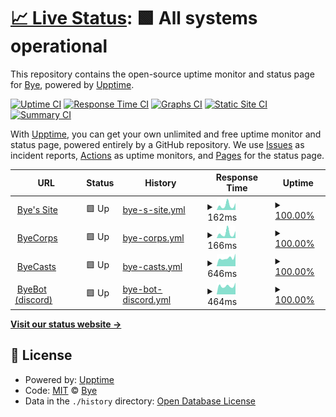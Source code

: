 # [📈 Live Status](https://status.byemc.xyz): <!--live status--> **🟩 All systems operational**

This repository contains the open-source uptime monitor and status page for [Bye](https://byemc.xyz), powered by [Upptime](https://github.com/upptime/upptime).

[![Uptime CI](https://github.com/byemc/status/workflows/Uptime%20CI/badge.svg)](https://github.com/byemc/status/actions?query=workflow%3A%22Uptime+CI%22)
[![Response Time CI](https://github.com/byemc/status/workflows/Response%20Time%20CI/badge.svg)](https://github.com/byemc/status/actions?query=workflow%3A%22Response+Time+CI%22)
[![Graphs CI](https://github.com/byemc/status/workflows/Graphs%20CI/badge.svg)](https://github.com/byemc/status/actions?query=workflow%3A%22Graphs+CI%22)
[![Static Site CI](https://github.com/byemc/status/workflows/Static%20Site%20CI/badge.svg)](https://github.com/byemc/status/actions?query=workflow%3A%22Static+Site+CI%22)
[![Summary CI](https://github.com/byemc/status/workflows/Summary%20CI/badge.svg)](https://github.com/byemc/status/actions?query=workflow%3A%22Summary+CI%22)

With [Upptime](https://upptime.js.org), you can get your own unlimited and free uptime monitor and status page, powered entirely by a GitHub repository. We use [Issues](https://github.com/byemc/status/issues) as incident reports, [Actions](https://github.com/byemc/status/actions) as uptime monitors, and [Pages](https://status.byemc.xyz) for the status page.

<!--start: status pages-->
<!-- This summary is generated by Upptime (https://github.com/upptime/upptime) -->
<!-- Do not edit this manually, your changes will be overwritten -->
<!-- prettier-ignore -->
| URL | Status | History | Response Time | Uptime |
| --- | ------ | ------- | ------------- | ------ |
| <img alt="" src="https://favicons.githubusercontent.com/www.byemc.xyz" height="13"> [Bye's Site](https://www.byemc.xyz) | 🟩 Up | [bye-s-site.yml](https://github.com/byemc/status/commits/HEAD/history/bye-s-site.yml) | <details><summary><img alt="Response time graph" src="./graphs/bye-s-site/response-time-week.png" height="20"> 162ms</summary><br><a href="https://status2.byemc.xyz/history/bye-s-site"><img alt="Response time 222" src="https://img.shields.io/endpoint?url=https%3A%2F%2Fraw.githubusercontent.com%2Fbyemc%2Fstatus%2FHEAD%2Fapi%2Fbye-s-site%2Fresponse-time.json"></a><br><a href="https://status2.byemc.xyz/history/bye-s-site"><img alt="24-hour response time 241" src="https://img.shields.io/endpoint?url=https%3A%2F%2Fraw.githubusercontent.com%2Fbyemc%2Fstatus%2FHEAD%2Fapi%2Fbye-s-site%2Fresponse-time-day.json"></a><br><a href="https://status2.byemc.xyz/history/bye-s-site"><img alt="7-day response time 162" src="https://img.shields.io/endpoint?url=https%3A%2F%2Fraw.githubusercontent.com%2Fbyemc%2Fstatus%2FHEAD%2Fapi%2Fbye-s-site%2Fresponse-time-week.json"></a><br><a href="https://status2.byemc.xyz/history/bye-s-site"><img alt="30-day response time 555" src="https://img.shields.io/endpoint?url=https%3A%2F%2Fraw.githubusercontent.com%2Fbyemc%2Fstatus%2FHEAD%2Fapi%2Fbye-s-site%2Fresponse-time-month.json"></a><br><a href="https://status2.byemc.xyz/history/bye-s-site"><img alt="1-year response time 222" src="https://img.shields.io/endpoint?url=https%3A%2F%2Fraw.githubusercontent.com%2Fbyemc%2Fstatus%2FHEAD%2Fapi%2Fbye-s-site%2Fresponse-time-year.json"></a></details> | <details><summary><a href="https://status2.byemc.xyz/history/bye-s-site">100.00%</a></summary><a href="https://status2.byemc.xyz/history/bye-s-site"><img alt="All-time uptime 99.98%" src="https://img.shields.io/endpoint?url=https%3A%2F%2Fraw.githubusercontent.com%2Fbyemc%2Fstatus%2FHEAD%2Fapi%2Fbye-s-site%2Fuptime.json"></a><br><a href="https://status2.byemc.xyz/history/bye-s-site"><img alt="24-hour uptime 100.00%" src="https://img.shields.io/endpoint?url=https%3A%2F%2Fraw.githubusercontent.com%2Fbyemc%2Fstatus%2FHEAD%2Fapi%2Fbye-s-site%2Fuptime-day.json"></a><br><a href="https://status2.byemc.xyz/history/bye-s-site"><img alt="7-day uptime 100.00%" src="https://img.shields.io/endpoint?url=https%3A%2F%2Fraw.githubusercontent.com%2Fbyemc%2Fstatus%2FHEAD%2Fapi%2Fbye-s-site%2Fuptime-week.json"></a><br><a href="https://status2.byemc.xyz/history/bye-s-site"><img alt="30-day uptime 99.88%" src="https://img.shields.io/endpoint?url=https%3A%2F%2Fraw.githubusercontent.com%2Fbyemc%2Fstatus%2FHEAD%2Fapi%2Fbye-s-site%2Fuptime-month.json"></a><br><a href="https://status2.byemc.xyz/history/bye-s-site"><img alt="1-year uptime 99.98%" src="https://img.shields.io/endpoint?url=https%3A%2F%2Fraw.githubusercontent.com%2Fbyemc%2Fstatus%2FHEAD%2Fapi%2Fbye-s-site%2Fuptime-year.json"></a></details>
| <img alt="" src="https://favicons.githubusercontent.com/byecorps.com" height="13"> [ByeCorps](https://byecorps.com) | 🟩 Up | [bye-corps.yml](https://github.com/byemc/status/commits/HEAD/history/bye-corps.yml) | <details><summary><img alt="Response time graph" src="./graphs/bye-corps/response-time-week.png" height="20"> 166ms</summary><br><a href="https://status2.byemc.xyz/history/bye-corps"><img alt="Response time 141" src="https://img.shields.io/endpoint?url=https%3A%2F%2Fraw.githubusercontent.com%2Fbyemc%2Fstatus%2FHEAD%2Fapi%2Fbye-corps%2Fresponse-time.json"></a><br><a href="https://status2.byemc.xyz/history/bye-corps"><img alt="24-hour response time 247" src="https://img.shields.io/endpoint?url=https%3A%2F%2Fraw.githubusercontent.com%2Fbyemc%2Fstatus%2FHEAD%2Fapi%2Fbye-corps%2Fresponse-time-day.json"></a><br><a href="https://status2.byemc.xyz/history/bye-corps"><img alt="7-day response time 166" src="https://img.shields.io/endpoint?url=https%3A%2F%2Fraw.githubusercontent.com%2Fbyemc%2Fstatus%2FHEAD%2Fapi%2Fbye-corps%2Fresponse-time-week.json"></a><br><a href="https://status2.byemc.xyz/history/bye-corps"><img alt="30-day response time 142" src="https://img.shields.io/endpoint?url=https%3A%2F%2Fraw.githubusercontent.com%2Fbyemc%2Fstatus%2FHEAD%2Fapi%2Fbye-corps%2Fresponse-time-month.json"></a><br><a href="https://status2.byemc.xyz/history/bye-corps"><img alt="1-year response time 141" src="https://img.shields.io/endpoint?url=https%3A%2F%2Fraw.githubusercontent.com%2Fbyemc%2Fstatus%2FHEAD%2Fapi%2Fbye-corps%2Fresponse-time-year.json"></a></details> | <details><summary><a href="https://status2.byemc.xyz/history/bye-corps">100.00%</a></summary><a href="https://status2.byemc.xyz/history/bye-corps"><img alt="All-time uptime 99.98%" src="https://img.shields.io/endpoint?url=https%3A%2F%2Fraw.githubusercontent.com%2Fbyemc%2Fstatus%2FHEAD%2Fapi%2Fbye-corps%2Fuptime.json"></a><br><a href="https://status2.byemc.xyz/history/bye-corps"><img alt="24-hour uptime 100.00%" src="https://img.shields.io/endpoint?url=https%3A%2F%2Fraw.githubusercontent.com%2Fbyemc%2Fstatus%2FHEAD%2Fapi%2Fbye-corps%2Fuptime-day.json"></a><br><a href="https://status2.byemc.xyz/history/bye-corps"><img alt="7-day uptime 100.00%" src="https://img.shields.io/endpoint?url=https%3A%2F%2Fraw.githubusercontent.com%2Fbyemc%2Fstatus%2FHEAD%2Fapi%2Fbye-corps%2Fuptime-week.json"></a><br><a href="https://status2.byemc.xyz/history/bye-corps"><img alt="30-day uptime 99.88%" src="https://img.shields.io/endpoint?url=https%3A%2F%2Fraw.githubusercontent.com%2Fbyemc%2Fstatus%2FHEAD%2Fapi%2Fbye-corps%2Fuptime-month.json"></a><br><a href="https://status2.byemc.xyz/history/bye-corps"><img alt="1-year uptime 99.98%" src="https://img.shields.io/endpoint?url=https%3A%2F%2Fraw.githubusercontent.com%2Fbyemc%2Fstatus%2FHEAD%2Fapi%2Fbye-corps%2Fuptime-year.json"></a></details>
| <img alt="" src="https://favicons.githubusercontent.com/byecasts.com" height="13"> [ByeCasts](https://byecasts.com) | 🟩 Up | [bye-casts.yml](https://github.com/byemc/status/commits/HEAD/history/bye-casts.yml) | <details><summary><img alt="Response time graph" src="./graphs/bye-casts/response-time-week.png" height="20"> 646ms</summary><br><a href="https://status2.byemc.xyz/history/bye-casts"><img alt="Response time 890" src="https://img.shields.io/endpoint?url=https%3A%2F%2Fraw.githubusercontent.com%2Fbyemc%2Fstatus%2FHEAD%2Fapi%2Fbye-casts%2Fresponse-time.json"></a><br><a href="https://status2.byemc.xyz/history/bye-casts"><img alt="24-hour response time 993" src="https://img.shields.io/endpoint?url=https%3A%2F%2Fraw.githubusercontent.com%2Fbyemc%2Fstatus%2FHEAD%2Fapi%2Fbye-casts%2Fresponse-time-day.json"></a><br><a href="https://status2.byemc.xyz/history/bye-casts"><img alt="7-day response time 646" src="https://img.shields.io/endpoint?url=https%3A%2F%2Fraw.githubusercontent.com%2Fbyemc%2Fstatus%2FHEAD%2Fapi%2Fbye-casts%2Fresponse-time-week.json"></a><br><a href="https://status2.byemc.xyz/history/bye-casts"><img alt="30-day response time 635" src="https://img.shields.io/endpoint?url=https%3A%2F%2Fraw.githubusercontent.com%2Fbyemc%2Fstatus%2FHEAD%2Fapi%2Fbye-casts%2Fresponse-time-month.json"></a><br><a href="https://status2.byemc.xyz/history/bye-casts"><img alt="1-year response time 890" src="https://img.shields.io/endpoint?url=https%3A%2F%2Fraw.githubusercontent.com%2Fbyemc%2Fstatus%2FHEAD%2Fapi%2Fbye-casts%2Fresponse-time-year.json"></a></details> | <details><summary><a href="https://status2.byemc.xyz/history/bye-casts">100.00%</a></summary><a href="https://status2.byemc.xyz/history/bye-casts"><img alt="All-time uptime 99.93%" src="https://img.shields.io/endpoint?url=https%3A%2F%2Fraw.githubusercontent.com%2Fbyemc%2Fstatus%2FHEAD%2Fapi%2Fbye-casts%2Fuptime.json"></a><br><a href="https://status2.byemc.xyz/history/bye-casts"><img alt="24-hour uptime 100.00%" src="https://img.shields.io/endpoint?url=https%3A%2F%2Fraw.githubusercontent.com%2Fbyemc%2Fstatus%2FHEAD%2Fapi%2Fbye-casts%2Fuptime-day.json"></a><br><a href="https://status2.byemc.xyz/history/bye-casts"><img alt="7-day uptime 100.00%" src="https://img.shields.io/endpoint?url=https%3A%2F%2Fraw.githubusercontent.com%2Fbyemc%2Fstatus%2FHEAD%2Fapi%2Fbye-casts%2Fuptime-week.json"></a><br><a href="https://status2.byemc.xyz/history/bye-casts"><img alt="30-day uptime 99.88%" src="https://img.shields.io/endpoint?url=https%3A%2F%2Fraw.githubusercontent.com%2Fbyemc%2Fstatus%2FHEAD%2Fapi%2Fbye-casts%2Fuptime-month.json"></a><br><a href="https://status2.byemc.xyz/history/bye-casts"><img alt="1-year uptime 99.93%" src="https://img.shields.io/endpoint?url=https%3A%2F%2Fraw.githubusercontent.com%2Fbyemc%2Fstatus%2FHEAD%2Fapi%2Fbye-casts%2Fuptime-year.json"></a></details>
| <img alt="" src="https://favicons.githubusercontent.com/bbapi.byemc.xyz" height="13"> [ByeBot (discord)](http://bbapi.byemc.xyz/info) | 🟩 Up | [bye-bot-discord.yml](https://github.com/byemc/status/commits/HEAD/history/bye-bot-discord.yml) | <details><summary><img alt="Response time graph" src="./graphs/bye-bot-discord/response-time-week.png" height="20"> 464ms</summary><br><a href="https://status2.byemc.xyz/history/bye-bot-discord"><img alt="Response time 452" src="https://img.shields.io/endpoint?url=https%3A%2F%2Fraw.githubusercontent.com%2Fbyemc%2Fstatus%2FHEAD%2Fapi%2Fbye-bot-discord%2Fresponse-time.json"></a><br><a href="https://status2.byemc.xyz/history/bye-bot-discord"><img alt="24-hour response time 647" src="https://img.shields.io/endpoint?url=https%3A%2F%2Fraw.githubusercontent.com%2Fbyemc%2Fstatus%2FHEAD%2Fapi%2Fbye-bot-discord%2Fresponse-time-day.json"></a><br><a href="https://status2.byemc.xyz/history/bye-bot-discord"><img alt="7-day response time 464" src="https://img.shields.io/endpoint?url=https%3A%2F%2Fraw.githubusercontent.com%2Fbyemc%2Fstatus%2FHEAD%2Fapi%2Fbye-bot-discord%2Fresponse-time-week.json"></a><br><a href="https://status2.byemc.xyz/history/bye-bot-discord"><img alt="30-day response time 418" src="https://img.shields.io/endpoint?url=https%3A%2F%2Fraw.githubusercontent.com%2Fbyemc%2Fstatus%2FHEAD%2Fapi%2Fbye-bot-discord%2Fresponse-time-month.json"></a><br><a href="https://status2.byemc.xyz/history/bye-bot-discord"><img alt="1-year response time 452" src="https://img.shields.io/endpoint?url=https%3A%2F%2Fraw.githubusercontent.com%2Fbyemc%2Fstatus%2FHEAD%2Fapi%2Fbye-bot-discord%2Fresponse-time-year.json"></a></details> | <details><summary><a href="https://status2.byemc.xyz/history/bye-bot-discord">100.00%</a></summary><a href="https://status2.byemc.xyz/history/bye-bot-discord"><img alt="All-time uptime 99.85%" src="https://img.shields.io/endpoint?url=https%3A%2F%2Fraw.githubusercontent.com%2Fbyemc%2Fstatus%2FHEAD%2Fapi%2Fbye-bot-discord%2Fuptime.json"></a><br><a href="https://status2.byemc.xyz/history/bye-bot-discord"><img alt="24-hour uptime 100.00%" src="https://img.shields.io/endpoint?url=https%3A%2F%2Fraw.githubusercontent.com%2Fbyemc%2Fstatus%2FHEAD%2Fapi%2Fbye-bot-discord%2Fuptime-day.json"></a><br><a href="https://status2.byemc.xyz/history/bye-bot-discord"><img alt="7-day uptime 100.00%" src="https://img.shields.io/endpoint?url=https%3A%2F%2Fraw.githubusercontent.com%2Fbyemc%2Fstatus%2FHEAD%2Fapi%2Fbye-bot-discord%2Fuptime-week.json"></a><br><a href="https://status2.byemc.xyz/history/bye-bot-discord"><img alt="30-day uptime 99.84%" src="https://img.shields.io/endpoint?url=https%3A%2F%2Fraw.githubusercontent.com%2Fbyemc%2Fstatus%2FHEAD%2Fapi%2Fbye-bot-discord%2Fuptime-month.json"></a><br><a href="https://status2.byemc.xyz/history/bye-bot-discord"><img alt="1-year uptime 99.85%" src="https://img.shields.io/endpoint?url=https%3A%2F%2Fraw.githubusercontent.com%2Fbyemc%2Fstatus%2FHEAD%2Fapi%2Fbye-bot-discord%2Fuptime-year.json"></a></details>

<!--end: status pages-->

[**Visit our status website →**](https://status.byemc.xyz)

## 📄 License

- Powered by: [Upptime](https://github.com/upptime/upptime)
- Code: [MIT](./LICENSE) © [Bye](https://byemc.xyz)
- Data in the `./history` directory: [Open Database License](https://opendatacommons.org/licenses/odbl/1-0/)
